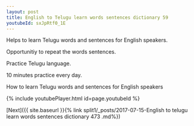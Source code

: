 ```yaml
---
layout: post
title: English to Telugu learn words sentences dictionary 59 
youtubeId: sxJpRtf0_1E
---
```

 
 
Helps to learn Telugu words and sentences for English speakers.

Opportunitiy to repeat the words sentences. 

Practice Telugu language. 
 
10 minutes practice every day. 
 
How to learn Telugu words and sentences for English speakers 
 
{% include youtubePlayer.html id=page.youtubeId %}
 
 
[Next]({{ site.baseurl }}{% link  split1/_posts/2017-07-15-English to telugu learn words sentences dictionary 473 .md%})
 
